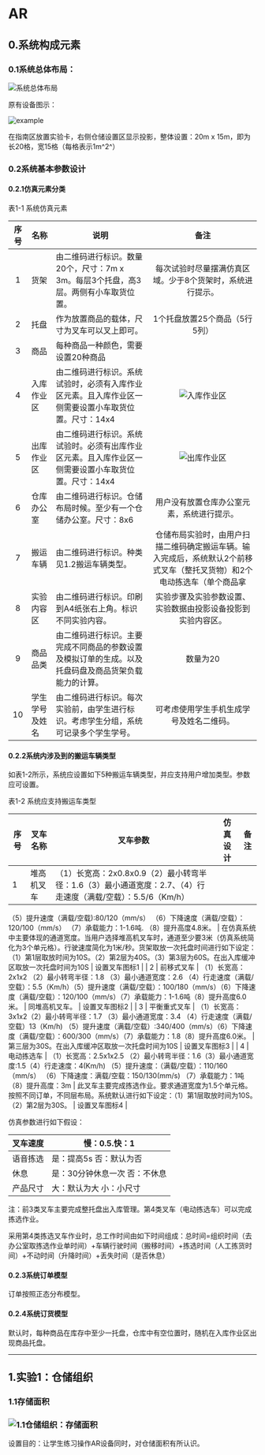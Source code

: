 # AR 

## 0.系统构成元素

### 0.1系统总体布局：

![系统总体布局](C:\Users\1\Desktop\新建文件夹\AR-\系统总体布局.png)

原有设备图示：

![example](C:\Users\1\Desktop\新建文件夹\AR-\example.png)

在指南区放置实验卡，右侧仓储设置区显示投影，整体设置：20m x 15m，即为长20格，宽15格（每格表示1m^2^）





### 0.2系统基本参数设计

#### 0.2.1仿真元素分类

表1-1 系统仿真元素

|  序号  | 名称               | 说明                                                         |                             备注                             |
| :----: | ------------------ | ------------------------------------------------------------ | :----------------------------------------------------------: |
|   1    | 货架               | 由二维码进行标识。数量20个，尺寸：7m x 3m。每层3个托盘，高3层。两侧有小车取货位置。 |  每次试验时尽量摆满仿真区域。少于8个货架时，系统进行提示。   |
|   2    | 托盘               | 作为放置商品的载体，尺寸为叉车可以叉上即可。                       |                1个托盘放置25个商品（5行5列）                 |
|   3    | 商品               | 每种商品一种颜色，需要设置20种商品                           |                                                              |
|   4    | 入库作业区         | 由二维码进行标识。系统试验时，必须有入库作业区元素。且入库作业区一侧需要设置小车取货位置。尺寸：14x4 | ![入库作业区](C:\Users\1\Desktop\新建文件夹\AR-\入库作业区.png) |
|   5    | 出库作业区         | 由二维码进行标识。系统试验时。必须有出库作业区元素。且入库作业区一侧需要设置小车取货位置。尺寸：14x4 | ![出库作业区](C:\Users\1\Desktop\新建文件夹\AR-\出库作业区.png) |
|   6    | 仓库办公室         | 由二维码进行标识。仓储布局时候。至少有一个仓储办公室。尺寸：8x6 |          用户没有放置仓库办公室元素，系统进行提示。          |
|   7    | 搬运车辆           | 由二维码进行标识。种类见1.2搬运车辆类型。                    | 仓储布局实验时，由用户扫描二维码确定搬运车辆。输入完成后，系统默认2个前移式叉车（整托叉货物）和2个电动拣选车（单个商品拿 |
|   8    | 实验内容区         | 由二维码进行标识。印刷到A4纸张右上角。标识不同实验内容。     | 实验步骤及实验参数设置、实验数据由投影设备投影到实验内容区。 |
|   9   | 商品品类           | 由二维码进行标识。主要完成不同商品的参数设置及模拟订单的生成。以及托盘码盘及商品货架负载能力的计算。 |                           数量为20                           |
| 10 | 学生学号及姓名 | 由二维码进行标识。每次实验前，由学生进行标识。考虑学生分组，系统可记录多个学生学号。 |         可考虑使用学生手机生成学号及姓名二维码。         |

#### 0.2.2系统内涉及到的搬运车辆类型

如表1-2所示，系统应设置如下5种搬运车辆类型，并应支持用户增加类型。参数应可设置。

表1-2 系统应支持搬运车类型

| 序号 | 叉车名称     | 叉车参数                                                     | 仿真设计                                                     | 备注          |
| ---- | ------------ | ------------------------------------------------------------ | ------------------------------------------------------------ | ------------- |
| 1    | 堆高机叉车   | （1）长宽高：2x0.8x0.9（2）最小转弯半径：1.6（3）最小通道宽度：2.7、（4）行走速度（满载/空载）：5.5/6（Km/h）
（5）提升速度（满载/空载):80/120（mm/s）
（6）下降速度（满载/空载）：120/100（mm/s）
（7）承载能力：1-1.6吨.
（8）提升高度4.8米。 | 在仿真系统中主要体现的通道宽度。当用户选择堆高机叉车时，通道至少要3米（仿真系统简化为3个单元格）。行驶速度简化为1米/秒。货架取放一次托盘时间进行如下设定：（1）第1层取放时间为10S。（2）第2层为40S。（3）第3层为60S。在出入库缓冲区取放一次托盘时间为10S | 设置叉车图标1 |
| 2    | 前移式叉车   | （1）长宽高：2x1x2 （2）最小转弯半径：1.8  （3）最小通道宽度：2.6 （4）行走速度（满载/空载）：5.5（Km/h）（5）提升速度（满载/空载）：100/180（mm/s）（6）下降速度（满载/空载）：120/100（mm/s）（7）承载能力：1-1.6吨（8）提升高度6.0米。 | 同堆高机叉车。                                               | 设置叉车图标2 |
| 3    | 平衡重式叉车 | （1）长宽高：3x1x2（2）最小转弯半径：1.7 （3）最小通道宽度：3.4 （4）行走速度（满载/空载）13（Km/h) （5）提升速度（满载/空载）:340/400（mm/s）（6）下降速度（满载/空载）：600/300（mm/s）（7）承载能力：1.8（8）提升高度6.0米。 | 第三层为30S。在出入库缓冲区取放一次托盘时间为10S             | 设置叉车图标3 |
| 4    | 电动拣选车   | （1）长宽高：2.5x1x2.5 （2）最小转弯半径：1.6（3）最小通道宽度:1.5（4）行走速度：4(Km/h)
（5）提升速度：（满载/空载）：110/160（mm/s）
（6）下降速度：满载/空载：150/130(mm/s)
（7）承载能力：1吨
（8）提升高度：3m | 此叉车主要完成拣选作业。要求通道宽度为1.5个单元格。按照不同订单，不同层布局。系统默认进行如下设定：（1）第1层取放时间为10S。（2）第2层为30S。 | 设置叉车图标4 |

仿真参数进行如下假设：

| 叉车速度 | 慢：0.5.快：1                   |
| -------- | ------------------------------- |
| 语音拣选 | 是：提高5s   否：默认为否       |
| 休息     | 是：30分钟休息一次   否：不休息 |
| 产品尺寸 | 大：默认为大   小：小尺寸       |

注：前3类叉车主要完成整托盘出入库管理。第4类叉车（电动拣选车）可以完成拣选作业。

采用第4类拣选叉车作业时，总工作时间由如下时间组成：总时间=组织时间（去办公室取拣选作业单时间）+车辆行驶时间（搬移时间）+拣选时间（人工拣货时间）+不动时间（升降时间）+丢失时间（是否休息）

#### 0.2.3系统订单模型

订单按照正态分布模型。

#### 0.2.4系统订货模型

默认时，每种商品在库存中至少一托盘，仓库中有空位置时，随机在入库作业区出现商品托盘。

****

## 1.实验1：仓储组织

### 1.1存储面积

### ![1.1仓储组织：存储面积](C:\Users\1\Desktop\新建文件夹\AR-\1.1仓储组织：存储面积.png)

设置目的：让学生练习操作AR设备同时，对仓储面积有所认识。

